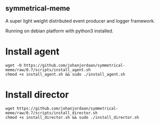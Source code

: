 ## symmetrical-meme

A super light weight distributed event producer and logger framework. 

Running on debian platform with python3 installed.

# Install agent
```
wget -O https://github.com/johanjordaan/symmetrical-meme/raw/0.7/scripts/install_agent.sh
chmod +x install_agent.sh && sudo ./install_agent.sh
```

# Install director
```
wget https://github.com/johanjordaan/symmetrical-meme/raw/0.7/scripts/install_director.sh
chmod +x install_director.sh && sudo ./install_director.sh
```
